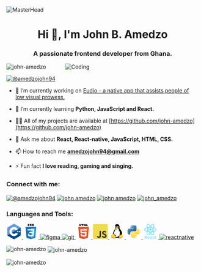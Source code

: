 <img alt="MasterHead" width="1200" height="500" align="center" src="https://i.pinimg.com/originals/f4/b9/46/f4b94691296f2dd9afd7369aad3acaf9.gif">
<h1 align="center">Hi 👋, I'm John B. Amedzo</h1>
<h3 align="center">A passionate frontend developer from Ghana.</h3>
<img alt="Coding" align="right" width="350" src="https://i.pinimg.com/originals/81/17/8b/81178b47a8598f0c81c4799f2cdd4057.gif">


<p align="left"> <img src="https://komarev.com/ghpvc/?username=john-amedzo&label=Profile%20views&color=0e75b6&style=flat" alt="john-amedzo" /> </p>



<p align="left"> <a href="https://twitter.com/@amedzojohn94" target="blank"><img src="https://img.shields.io/twitter/follow/@amedzojohn94?logo=twitter&style=for-the-badge" alt="@amedzojohn94" /></a> </p>

- 🔭 I’m currently working on [Eudio - a native app that assists people of low visual prowess.](https://github.com/john-amedzo/Eudio)

- 🌱 I’m currently learning **Python, JavaScript and React.**

- 👨‍💻 All of my projects are available at [https://github.com/john-amedzo](https://github.com/john-amedzo)

- 💬 Ask me about **React, React-native, JavaScript, HTML, CSS.**

- 📫 How to reach me **amedzojohn94@gmail.com**

- ⚡ Fun fact **I love reading, gaming and singing.**

<h3 align="left">Connect with me:</h3>
<p align="left">
<a href="https://twitter.com/@amedzojohn94" target="blank"><img align="center" src="https://raw.githubusercontent.com/rahuldkjain/github-profile-readme-generator/master/src/images/icons/Social/twitter.svg" alt="@amedzojohn94" height="30" width="40" /></a>
<a href="https://linkedin.com/in/john amedzo" target="blank"><img align="center" src="https://raw.githubusercontent.com/rahuldkjain/github-profile-readme-generator/master/src/images/icons/Social/linked-in-alt.svg" alt="john amedzo" height="30" width="40" /></a>
<a href="https://fb.com/john amedzo" target="blank"><img align="center" src="https://raw.githubusercontent.com/rahuldkjain/github-profile-readme-generator/master/src/images/icons/Social/facebook.svg" alt="john amedzo" height="30" width="40" /></a>
<a href="https://instagram.com/john_amedzo" target="blank"><img align="center" src="https://raw.githubusercontent.com/rahuldkjain/github-profile-readme-generator/master/src/images/icons/Social/instagram.svg" alt="john_amedzo" height="30" width="40" /></a>
</p>

<h3 align="left">Languages and Tools:</h3>
<p align="left"> <a href="https://www.w3schools.com/cpp/" target="_blank" rel="noreferrer"> <img src="https://raw.githubusercontent.com/devicons/devicon/master/icons/cplusplus/cplusplus-original.svg" alt="cplusplus" width="40" height="40"/> </a> <a href="https://www.w3schools.com/css/" target="_blank" rel="noreferrer"> <img src="https://raw.githubusercontent.com/devicons/devicon/master/icons/css3/css3-original-wordmark.svg" alt="css3" width="40" height="40"/> </a> <a href="https://www.figma.com/" target="_blank" rel="noreferrer"> <img src="https://www.vectorlogo.zone/logos/figma/figma-icon.svg" alt="figma" width="40" height="40"/> </a> <a href="https://git-scm.com/" target="_blank" rel="noreferrer"> <img src="https://www.vectorlogo.zone/logos/git-scm/git-scm-icon.svg" alt="git" width="40" height="40"/> </a> <a href="https://www.w3.org/html/" target="_blank" rel="noreferrer"> <img src="https://raw.githubusercontent.com/devicons/devicon/master/icons/html5/html5-original-wordmark.svg" alt="html5" width="40" height="40"/> </a> <a href="https://developer.mozilla.org/en-US/docs/Web/JavaScript" target="_blank" rel="noreferrer"> <img src="https://raw.githubusercontent.com/devicons/devicon/master/icons/javascript/javascript-original.svg" alt="javascript" width="40" height="40"/> </a> <a href="https://www.linux.org/" target="_blank" rel="noreferrer"> <img src="https://raw.githubusercontent.com/devicons/devicon/master/icons/linux/linux-original.svg" alt="linux" width="40" height="40"/> </a> <a href="https://www.python.org" target="_blank" rel="noreferrer"> <img src="https://raw.githubusercontent.com/devicons/devicon/master/icons/python/python-original.svg" alt="python" width="40" height="40"/> </a> <a href="https://reactjs.org/" target="_blank" rel="noreferrer"> <img src="https://raw.githubusercontent.com/devicons/devicon/master/icons/react/react-original-wordmark.svg" alt="react" width="40" height="40"/> </a> <a href="https://reactnative.dev/" target="_blank" rel="noreferrer"> <img src="https://reactnative.dev/img/header_logo.svg" alt="reactnative" width="40" height="40"/> </a> </p>

<p><img align="left" src="https://github-readme-stats.vercel.app/api/top-langs?username=john-amedzo&show_icons=true&locale=en&layout=compact" alt="john-amedzo" /></p>

<p>&nbsp;<img align="center" src="https://github-readme-stats.vercel.app/api?username=john-amedzo&show_icons=true&locale=en" alt="john-amedzo" /></p>

<p><img align="center" src="https://github-readme-streak-stats.herokuapp.com/?user=john-amedzo&" alt="john-amedzo" /></p>
